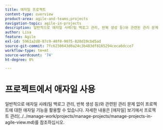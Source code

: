 ```yaml
---
title: 애자일 프로젝트
content-type: overview
product-area: agile-and-teams;projects
navigation-topic: agile-in-projects
description: 일반적으로 애자일 사례(팀 백로그 관리, 반복 생성 등)와 관련된 관리 문제 없이 프로젝트에 대한 애자일 기능을 활용할 수 있습니다.
author: Lisa
feature: Agile
exl-id: 5961a2d8-87c9-48f0-9075-828d19cbd5ad
source-git-commit: 7fc6230643d0a24c3b483df8165294ceca6dcce7
workflow-type: tm+mt
source-wordcount: '74'
ht-degree: 0%

---
```


# 프로젝트에서 애자일 사용

일반적으로 애자일 사례(팀 백로그 관리, 반복 생성 등)와 관련된 관리 문제 없이 프로젝트에 대한 애자일 기능을 활용할 수 있습니다. 자세한 내용은 [애자일] 보기에서 프로젝트 관리(../../manage-work/projects/manage-projects/manage-projects-in-agile-view.md)를 참조하십시오.

